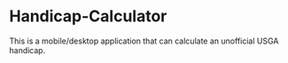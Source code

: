 # Handicap-Calculator
This is a mobile/desktop application that can calculate an unofficial USGA handicap.
